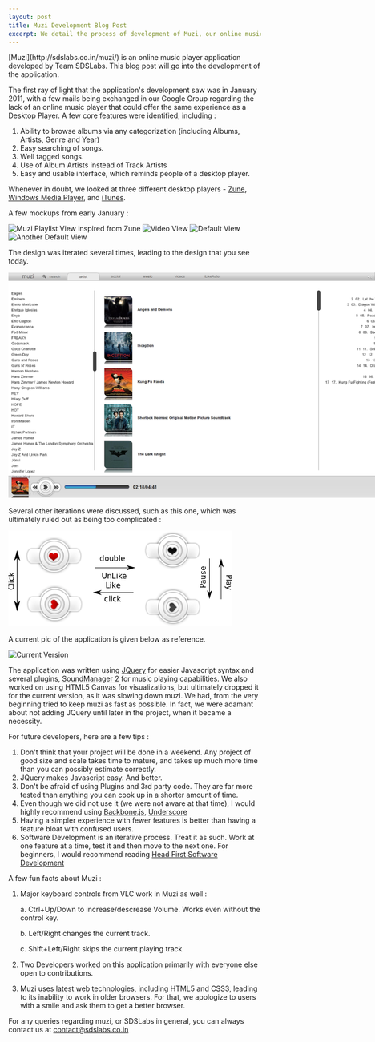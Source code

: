 ```yaml
---
layout: post
title: Muzi Development Blog Post
excerpt: We detail the process of development of Muzi, our online music player application. Please remember to check the application at sdslabs.co.in/muzi.
---
```

<div>
<style>
/**
  This is for making large images in this post come within the white area.
**/
img{
    max-width:800px;
}
</style>
</div>
[Muzi](http://sdslabs.co.in/muzi/) is an online music player application developed by Team SDSLabs. This blog post will go into the development of the application.

The first ray of light that the application's development saw was in January 2011, with a few mails being exchanged in our Google Group regarding the lack of an online music player that could offer the same experience as a Desktop Player. A few core features were identified, including :

1. Ability to browse albums via any categorization (including Albums, Artists, Genre and Year)
2. Easy searching of songs.
3. Well tagged songs.
4. Use of Album Artists instead of Track Artists
5. Easy and usable interface, which reminds people of a desktop player.

Whenever in doubt, we looked at three different desktop players - [Zune](http://www.zune.net/en-US/products/software/default.htm), [Windows Media Player](http://windows.microsoft.com/en-IN/windows/products/windows-media-player), and [iTunes](http://www.apple.com/itunes/). 

A few mockups from early January :

![Muzi Playlist View inspired from Zune](https://sdslabs.co.in/muzi/mockup/Playlist.png)
![Video View](https://sdslabs.co.in/muzi/mockup/video.png)
![Default View](https://sdslabs.co.in/muzi/mockup/muzi.png)
![Another Default View](https://sdslabs.co.in/muzi/mockup/muzi2.png)

The design was iterated several times, leading to the design that you see today.
<!-- Moved the images to the blog itself from minus.com as it was getting blocked for hotlinking-->
![Quite similar Designs](/images/dbt7dM.png)

Several other iterations were discussed, such as this one, which was ultimately ruled out as being too complicated :

![Difficult to use play/pause](/images/db2QU8.png)

A current pic of the application is given below as reference.

![Current Version](https://fbcdn-sphotos-a.akamaihd.net/hphotos-ak-snc7/388548_281184221928070_182484805131346_835810_1854827723_n.jpg)


The application was written using [JQuery](http://jquery.com) for easier Javascript syntax and several plugins, [SoundManager 2](http://www.schillmania.com/projects/soundmanager2/) for music playing capabilities. We also worked on using HTML5 Canvas for visualizations, but ultimately dropped it for the current version, as it was slowing down muzi. We had, from the very beginning tried to keep muzi as fast as possible. In fact, we were adamant about not adding JQuery until later in the project, when it became a necessity. 

For future developers, here are a few tips :

1. Don't think that your project will be done in a weekend. Any project of good size and scale takes time to mature, and takes up much more time than you can possibly estimate correctly.
2. JQuery makes Javascript easy. And better.
3. Don't be afraid of using Plugins and 3rd party code. They are far more tested than anything you can cook up in a shorter amount of time.
4. Even though we did not use it (we were not aware at that time), I would highly recommend using [Backbone.js](http://documentcloud.github.com/backbone/), [Underscore](http://documentcloud.github.com/underscore/)
5. Having a simpler experience with fewer features is better than having a feature bloat with confused users.
6. Software Development is an iterative process. Treat it as such. Work at one feature at a time, test it and then move to the next one. For beginners, I would recommend reading [Head First Software Development](http://headfirstlabs.com/books/hfsd/)

A few fun facts about Muzi :

1. Major keyboard controls from VLC work in Muzi as well :

    a. Ctrl+Up/Down to increase/descrease Volume. Works even without the control key.

    b. Left/Right changes the current track.

    c. Shift+Left/Right skips the current playing track 

2. Two Developers worked on this application primarily with everyone else open to contributions.

3. Muzi uses latest web technologies, including HTML5 and CSS3, leading to its inability to work in older browsers. For that, we apologize to users with a smile and ask them to get a better browser.

For any queries regarding muzi, or SDSLabs in general, you can always contact us at <contact@sdslabs.co.in>
